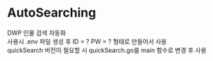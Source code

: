 # AutoSearching
DWP 인물 검색 자동화  
사용시 .env 파일 생성 후 ID = ? PW = ? 형태로 만들어서 사용  
quickSearch 버전이 필요할 시 quickSearch.go를 main 함수로 변경 후 사용 